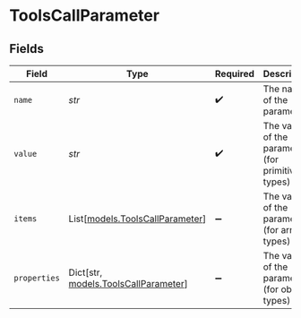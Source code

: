 # ToolsCallParameter


## Fields

| Field                                                                   | Type                                                                    | Required                                                                | Description                                                             |
| ----------------------------------------------------------------------- | ----------------------------------------------------------------------- | ----------------------------------------------------------------------- | ----------------------------------------------------------------------- |
| `name`                                                                  | *str*                                                                   | :heavy_check_mark:                                                      | The name of the parameter                                               |
| `value`                                                                 | *str*                                                                   | :heavy_check_mark:                                                      | The value of the parameter (for primitive types)                        |
| `items`                                                                 | List[[models.ToolsCallParameter](../models/toolscallparameter.md)]      | :heavy_minus_sign:                                                      | The value of the parameter (for array types)                            |
| `properties`                                                            | Dict[str, [models.ToolsCallParameter](../models/toolscallparameter.md)] | :heavy_minus_sign:                                                      | The value of the parameter (for object types)                           |